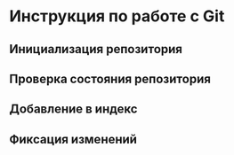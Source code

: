 # **Инструкция по работе с Git**

## Инициализация репозитория 

## Проверка состояния репозитория

## Добавление в индекс 

## Фиксация изменений
